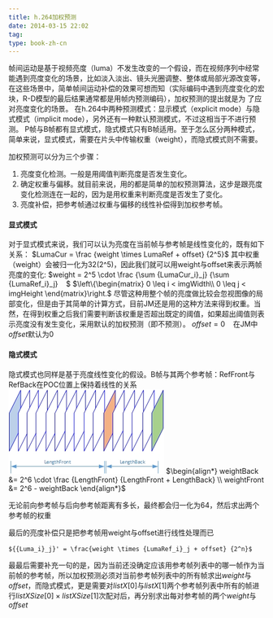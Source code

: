 ```yaml
---
title: h.264加权预测
date: 2014-03-15 22:02
tag: 
type: book-zh-cn
---
```



帧间运动是基于视频亮度（luma）不发生改变的一个假设，而在视频序列中经常能遇到亮度变化的场景，比如淡入淡出、镜头光圈调整、整体或局部光源改变等，在这些场景中，简单帧间运动补偿的效果可想而知（实际编码中遇到亮度变化的宏块，R-D模型的最后结果通常都是用帧内预测编码），加权预测的提出就是为 了应对亮度变化的场景。
在h.264中两种预测模式：显示模式（explicit mode）与隐式模式（implicit mode），另外还有一种默认预测模式，不过这相当于不进行预测。
P帧与B帧都有显式模式，隐式模式只有B帧适用。至于怎么区分两种模式，简单来说，显式模式，需要在片头中传输权重（weight），而隐式模式则不需要。

加权预测可以分为三个步骤：

1. 亮度变化检测。一般是用阈值判断亮度是否发生变化。
2. 确定权重与偏移。就目前来说，用的都是简单的加权预测算法，这步是跟亮度变化检测连在一起的，因为是用权重来判断亮度是否发生了变化。
3. 亮度补偿，把参考帧通过权重与偏移的线性补偿得到加权参考帧。


#### 显式模式
对于显式模式来说，我们可以认为亮度在当前帧与参考帧是线性变化的，既有如下关系：
$LumaCur = \frac {weight \times LumaRef + offset} {2^5}$
其中权重（weight）会被归一化为32(2^5)，因此我们就可以用weight与offset来表示两帧亮度的变化:
$weight = 2^5 \cdot \frac {\sum {LumaCur_i}_j} {\sum {LumaRef_i}_j}    $
$\left\{\begin{matrix}
0 \leq i < imgWidth\\
0 \leq j < imgHeight
\end{matrix}\right.$
尽管这种用整个帧的亮度做比较会忽视图像的局部变化，但是由于其简单的计算方式，目前JM还是用的这种方法来得到权重。当然，在得到权重之后我们需要判断该权重是否超出既定的阈值，如果超出阈值则表示亮度没有发生变化，采用默认的加权预测（即不预测）。
$offset = 0$    在JM中$offset$默认为0


#### 隐式模式
隐式模式也同样是基于亮度线性变化的假设。B帧与其两个参考帧：RefFront与RefBack在POC位置上保持着线性的关系
![](img/2014-03-15-h.264加权预测/152135095119800.jpg)
$\begin{align*}
weightBack &= 2^6 \cdot \frac {LengthFront} {LengthFront + LengthBack} \\
weightFront &= 2^6 - weightBack
\end{align*}$

无论前向参考帧与后向参考帧距离有多长，最终都会归一化为64，然后求出两个参考帧的权重

最后的亮度补偿只是把参考帧用weight与offset进行线性处理而已
```
${{Luma_i}_j}' = \frac{weight \times {LumaRef_i}_j + offset} {2^n}$
```
最最后需要补充一句的是，因为当前还没确定应该用参考帧列表中的哪一帧作为当前帧的参考帧，所以加权预测必须对当前参考帧列表中的所有帧求出$weight$与$offset$，而隐式模式，更是需要对$listX[0]$与$listX[1]$两个参考帧列表中所有的帧进行$listXSize[0] \times listXSize[1]$次配对后，再分别求出每对参考帧的两个$weight$与$offset$












